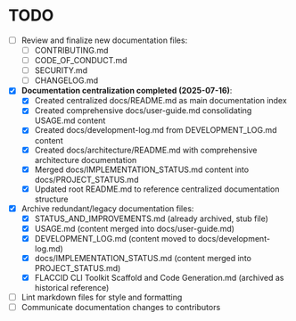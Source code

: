 # TODO

- [ ] Review and finalize new documentation files:
  - [ ] CONTRIBUTING.md
  - [ ] CODE_OF_CONDUCT.md
  - [ ] SECURITY.md
  - [ ] CHANGELOG.md
- [x] **Documentation centralization completed (2025-07-16)**:
  - [x] Created centralized docs/README.md as main documentation index
  - [x] Created comprehensive docs/user-guide.md consolidating USAGE.md content
  - [x] Created docs/development-log.md from DEVELOPMENT_LOG.md content
  - [x] Created docs/architecture/README.md with comprehensive architecture documentation
  - [x] Merged docs/IMPLEMENTATION_STATUS.md content into docs/PROJECT_STATUS.md
  - [x] Updated root README.md to reference centralized documentation structure
- [x] Archive redundant/legacy documentation files:
  - [x] STATUS_AND_IMPROVEMENTS.md (already archived, stub file)
  - [x] USAGE.md (content merged into docs/user-guide.md)
  - [x] DEVELOPMENT_LOG.md (content moved to docs/development-log.md)
  - [x] docs/IMPLEMENTATION_STATUS.md (content merged into PROJECT_STATUS.md)
  - [x] FLACCID CLI Toolkit Scaffold and Code Generation.md (archived as historical reference)
- [ ] Lint markdown files for style and formatting
- [ ] Communicate documentation changes to contributors
